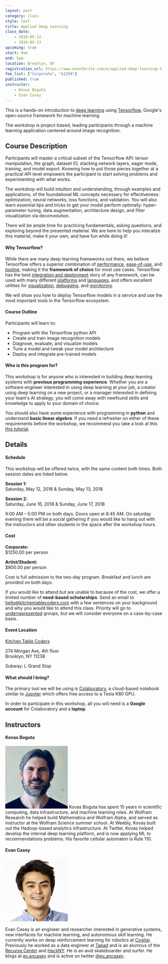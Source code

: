 ```yaml
---
layout: post
category: class
style: text
title: Applied Deep Learning
class_date:
    - 2018-05-12
    - 2018-05-13
upcoming: true
start: 9am
end: 5pm
location: Brooklyn, NY
registration_url: https://www.eventbrite.com/e/applied-deep-learning-tickets-42720051825
fee_list: ["Corporate", "$1250"]
published: true
instructor:
    - Kovas Boguta
    - Evan Casey
---
```



This is a hands-on introduction to [deep learning](https://en.wikipedia.org/wiki/Deep_learning) using [Tensorflow](https://www.tensorflow.org), Google's open-source framework for machine learning. 

The workshop is project-based, leading participants through a machine learning application centered around image recognition. 

## Course Description

Participants will master a critical subset of the Tensorflow API: tensor manipulation, the graph, dataset IO, stacking network layers, eager mode, training, and model export. Knowing how to put those pieces together at a practical API level empowers the participant to start solving problems and experimenting with what works.

The workshop will build intuition and understanding, through examples and applications, of the foundational ML concepts necessary for effectiveness: optimization, neural networks, loss functions, and validation. You will also learn essential tips and tricks to get your model perform optimally: hyper-parameter tuning, data augmentation, architecture design, and filter visualization via deconvolution. 

There will be ample time for practicing fundamentals, asking questions, and exploring beyond the presented material. We are here to help you interalize this material, make it your own, and have fun while doing it!

#### Why Tensorflow?

While there are many deep learning frameworks out there, we believe Tensorflow offers a superior combination of [performance](https://www.tensorflow.org/performance), [ease-of-use](https://research.googleblog.com/2017/10/eager-execution-imperative-define-by.html), and [tooling](https://www.tensorflow.org/extend/), making it the **framework of choice** for most use cases. Tensorflow has the best [integration and deployment](https://www.tensorflow.org/serving) story of any framework, can be used with many different [platforms](https://www.nvidia.com/en-us/data-center/gpu-accelerated-applications/tensorflow) and [languages](https://js.tensorflow.org), and offers excellent utilities for [visualization](https://www.tensorflow.org/programmers_guide/summaries_and_tensorboard), [debugging](https://www.tensorflow.org/programmers_guide/debugger), and [monitoring](https://www.tensorflow.org/extend).

We will show you how to deploy Tensorflow models in a service and use the most important tools in the Tensorflow ecosystem. 

#### Course Outline

Participants will learn to:  
- Program with the Tensorflow python API
- Create and train image recognition models
- Diagnose, evaluate, and visualize models 
- Tune a model and tweak your model architecture
- Deploy and integrate pre-trained models

#### Who is this program for?

This workshop is for anyone who is interested in building deep learning systems with **previous programming experience**. Whether you are a software engineer interested in using deep learning at your job, a creator using deep learning on a new project, or a manager interested in defining your team's AI strategy, you will come away with newfound skills and knowledge to apply to your domain of choice.

You should also have some experience with programming in **python** and understand **basic linear algebra**. If you need a refresher on either of these requirements before the workshop, we recommend you take a look at this [this tutorial](https://web.stanford.edu/class/cs231a/section/section1.pdf).

## Details

#### Schedule

This workshop will be offered twice, with the same content both times. Both session dates are listed below.

**Session 1:**  
Saturday, May 12, 2018 &amp; Sunday, May 13, 2018

**Session 2:**  
Saturday, June 16, 2018 &amp; Sunday, June 17, 2018

9:00 AM – 5:00 PM on both days. Doors open at 8:45 AM. On saturday evening there will be a social gathering if you would like to hang out with the instructors and other students in the space after the workshop hours.

#### Cost

**Corporate:**  
$1250.00 per person

**Artist/Student:**  
$800.00 per person

Cost is full admission to the two-day program. Breakfast and lunch are provided
on both days.

If you would like to attend but are unable to because of the cost, we offer a limited number of **need-based scholarships**. Send an email to [hello@kitchentablecoders.com](mailto:hello@kitchentablecoders.com) with a few sentences on your background and why you would like to attend this class. Priority will go to [underrepresented](https://www.nsf.gov/statistics/2017/nsf17310/digest/introduction/) groups, but we will consider everyone on a case-by-case basis.

#### Event Location

[Kitchen Table Coders](http://kitchentablecoders.com/)

274 Morgan Ave, 4th floor  
Brooklyn, NY 11238

Subway: L Grand Stop

#### What should I bring?

The primary tool we will be using is [Colaboratory](https://colab.research.google.com/notebooks/welcome.ipynb#recent=true), a cloud-based notebook similar to [Jupyter](http://jupyter.org/) which offers free access to a Tesla K80 GPU.

In order to participate in this workshop, all you will need is a **Google account** for Colaboratory and a **laptop**.

## Instructors

#### Kovas Boguta

<img width="200" src="/assets/img/bios/kovas.jpg" id="markdown-img"> 
Kovas Boguta has spent 15 years in scientific computing, data infrastructure, and machine learning roles. At Wolfram Research he helped build Mathematica and Wolfram Alpha, and served as instructor at the Wolfram Science summer school. At Weebly, Kovas built out the Hadoop-based analytics infrastructure. At Twitter, Kovas helped develop the internal deep learning platform, and is now applying ML to recommendations problems. His favorite cellular automaton is Rule 110.

#### Evan Casey

<img width="200" src="/assets/img/bios/evan_casey.jpg" id="markdown-img">

Evan Casey is an engineer and researcher interested in generative systems, new interfaces for machine learning, and autonomous skill learning. He currently works on deep reinforcement learning for robotics at <a href="http://cogitai.com">Cogitai</a>. Previously he worked as a data engineer at <a href="http://tapad.com">Tapad</a> and is an alumnus of the <a href="http://recurse.com">Recurse Center</a> and <a href="http://hackny.org">HackNY</a>. He is an avid skateboarder and surfer. He blogs at <a href="http://ev.ancasey.com/">ev.ancasey</a> and is active on twitter <a href="https://twitter.com/ev_ancasey">@ev_ancasey</a>.

